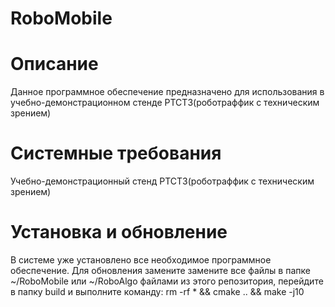 # RoboMobile

# Описание
Данное программное обеспечение предназначено для использования в учебно-демонстрационном стенде РТСТЗ(роботраффик с техническим зрением)

# Системные требования
Учебно-демонстрационный стенд РТСТЗ(роботраффик с техническим зрением)

# Установка и обновление
В системе уже установлено все необходимое программное обеспечение. Для обновления замените замените все файлы в папке ~/RoboMobile или ~/RoboAlgo
файлами из этого репозитория, перейдите в папку build и выполните команду: rm -rf * && cmake .. && make -j10
